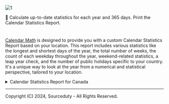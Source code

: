![1](https://github.com/sourceduty/Calendar_Math/assets/123030236/2640f1a2-c525-4a9e-8616-0db9f322f40e)

📅 Calculate up-to-date statistics for each year and 365 days. Print the Calendar Statistics Report.

#

[Calendar Math](https://chat.openai.com/g/g-Tw6MtFNwI-calendar-math) is designed to provide you with a custom Calendar Statistics Report based on your location. This report includes various statistics like the longest and shortest days of the year, the total number of weeks, the count of each weekday throughout the year, weekend-related statistics, a leap year check, and the number of public holidays specific to your country. It's a unique way to look at the year from a numerical and statistical perspective, tailored to your location.

<details><summary>Calendar Statistics Report for Canada</summary>

 ```

Calendar Statistics Report for Canada - 2024

- Longest day of the year: June 21
- Shortest day of the year: December 21
- Total number of weeks in the year: 52.14
- Total number of Mondays in the year: 53
- Total number of Tuesdays in the year: 53
- Total number of Wednesdays in the year: 52
- Total number of Thursdays in the year: 52
- Total number of Fridays in the year: 52
- Total number of Saturdays in the year: 52
- Total number of Sundays in the year: 52
- Total number of weekend days in the year: 104
- Total number of weekend sections in the year: 52
- Frequency of weekends in the year: 1.99
- Leap year: Yes
- Number of public holidays: 9
- Number of public not a statutory holidays: 2

Public Holidays:
- New Year's Day: January 1
- Good Friday: April 10
- Easter Monday: April 13
- Victoria Day: May 18
- Canada Day: July 1
- Labour Day: September 7
- Thanksgiving Day: October 12
- Christmas Day: December 25
- Boxing Day: December 26

- The total number of weeks in the year 2024 is approximately 52.29. This accounts for the fact that there are 366 days in 2024, due to it being a leap year.
- Please note that public holidays can vary by province in Canada, and Good Friday's date changes each year.

 ```

</details>

***

Copyright (C) 2024, Sourceduty - All Rights Reserved.
